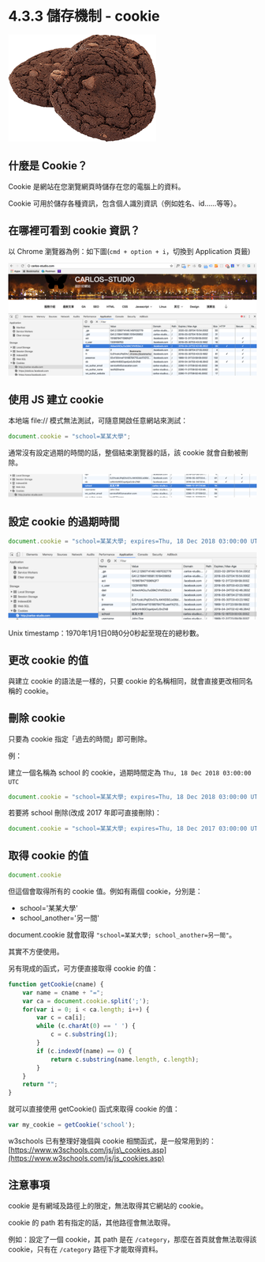 # 4.3.3 儲存機制 - cookie

![](../../.gitbook/assets/cookie.png)

## 什麼是 Cookie？

Cookie 是網站在您瀏覽網頁時儲存在您的電腦上的資料。

Cookie 可用於儲存各種資訊，包含個人識別資訊（例如姓名、id……等等）。

## 在哪裡可看到 cookie 資訊？

以 Chrome 瀏覽器為例：如下圖\(`cmd + option + i`，切換到 Application 頁籤\)

![](../../.gitbook/assets/cookie_info1.png)

## 使用 JS 建立 cookie

本地端 file:// 模式無法測試，可隨意開啟任意網站來測試：

```javascript
document.cookie = "school=某某大學";
```

通常沒有設定過期的時間的話，整個結束瀏覽器的話，該 cookie 就會自動被刪除。

![](../../.gitbook/assets/cookie_info2.png)

## 設定 cookie 的過期時間

```javascript
document.cookie = "school=某某大學; expires=Thu, 18 Dec 2018 03:00:00 UTC";
```

![](../../.gitbook/assets/cookie_info3.png)

Unix timestamp：1970年1月1日0時0分0秒起至現在的總秒數。

## 更改 cookie 的值

與建立 cookie 的語法是一樣的，只要 cookie 的名稱相同，就會直接更改相同名稱的 cookie。

## 刪除 cookie

只要為 cookie 指定「過去的時間」即可刪除。

例：

建立一個名稱為 school 的 cookie，過期時間定為 `Thu, 18 Dec 2018 03:00:00 UTC`

```javascript
document.cookie = "school=某某大學; expires=Thu, 18 Dec 2018 03:00:00 UTC";
```

若要將 school 刪除\(改成 2017 年即可直接刪除\)：

```javascript
document.cookie = "school=某某大學; expires=Thu, 18 Dec 2017 03:00:00 UTC";
```

## 取得 cookie 的值

```javascript
document.cookie
```

但這個會取得所有的 cookie 值。例如有兩個 cookie，分別是：

* school='某某大學'
* school\_another='另一間'

document.cookie 就會取得 `"school=某某大學; school_another=另一間"`。

其實不方便使用。

另有現成的函式，可方便直接取得 cookie 的值：

```javascript
function getCookie(cname) {
    var name = cname + "=";
    var ca = document.cookie.split(';');
    for(var i = 0; i < ca.length; i++) {
        var c = ca[i];
        while (c.charAt(0) == ' ') {
            c = c.substring(1);
        }
        if (c.indexOf(name) == 0) {
            return c.substring(name.length, c.length);
        }
    }
    return "";
}
```

就可以直接使用 getCookie\(\) 函式來取得 cookie 的值：

```javascript
var my_cookie = getCookie('school');
```

w3schools 已有整理好幾個與 cookie 相關函式，是一般常用到的： [https://www.w3schools.com/js/js\_cookies.asp](https://www.w3schools.com/js/js_cookies.asp)

## 注意事項

cookie 是有網域及路徑上的限定，無法取得其它網站的 cookie。

cookie 的 path 若有指定的話，其他路徑會無法取得。

例如：設定了一個 cookie，其 path 是在 `/category`，那麼在首頁就會無法取得該 cookie，只有在 `/category` 路徑下才能取得資料。

